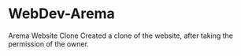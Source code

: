 # WebDev-Arema
Arema Website Clone
Created a clone of the website, after taking the permission of the owner.
